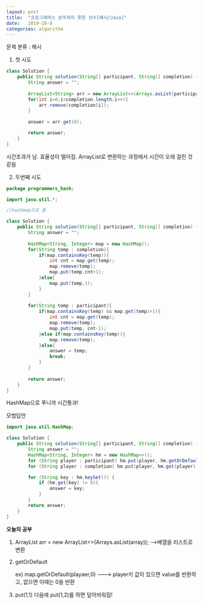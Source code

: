 ```yaml
---
layout: post
title:  "프로그래머스 완주하지 못한 선수[해시/Java]"
date:   2019-10-8
categories: algorithm
---
```


문제 분류 : 해시



1. 첫 시도 

```java
class Solution {
    public String solution(String[] participant, String[] completion) {
        String answer = "";
        
        ArrayList<String> arr = new ArrayList<>(Arrays.asList(participant));
        for(int i=0;i<completion.length;i++){
            arr.remove(completion[i]);
        }
        
        answer = arr.get(0);

        return answer;
    }
}

```

시간초과가 남. 효율성이 떨어짐. ArrayList로 변환하는 과정에서 시간이 오래 걸린 것 같음



2. 두번째 시도

```java
package programmers_hash;

import java.util.*;

//hashmap으로 품

class Solution {
    public String solution(String[] participant, String[] completion) {
        String answer = "";
        
        HashMap<String, Integer> map = new HashMap();
        for(String temp : completion){
            if(map.containsKey(temp)){
                int cnt = map.get(temp);
                map.remove(temp);
                map.put(temp,cnt+1);
            }else{
                map.put(temp,1);
            }
        }
        
        for(String temp : participant){
            if(map.containsKey(temp) && map.get(temp)>1){
                int cnt = map.get(temp);
                map.remove(temp);
                map.put(temp, cnt-1);
            }else if(map.containsKey(temp)){
                map.remove(temp);
            }else{
                answer = temp;
                break;
            }
        }
        
        return answer;
    }
}
```

HashMap으로 푸니까 시간통과!



모범답안

```java
import java.util.HashMap;

class Solution {
    public String solution(String[] participant, String[] completion) {
        String answer = "";
        HashMap<String, Integer> hm = new HashMap<>();
        for (String player : participant) hm.put(player, hm.getOrDefault(player, 0) + 1);
        for (String player : completion) hm.put(player, hm.get(player) - 1);

        for (String key : hm.keySet()) {
            if (hm.get(key) != 0){
                answer = key;
            }
        }
        return answer;
    }
}

```







**오늘의 공부**

1. ArrayList<String> arr = new ArrayList<>(Arrays.asList(array)); -->배열을 리스트로 변환

2. getOrDefault 

   ex) map.getOrDefault(playaer,0) ---> player키 값이 있으면 value를 반환하고, 없으면 이때는 0을 반환

3.  put(1,1) 다음에 put(1,2)를 하면 덮어씌워짐!